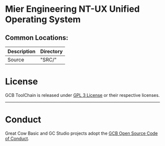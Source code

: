 # Mier Engineering NT-UX       Unified Operating System

## Common Locations:

| Description | Directory |
| --- | --- |
| Source | "SRC/" |


# License
GCB ToolChain is released under [GPL 3 License](https://github.com/GreatCowBASIC/GCB_Gold/blob/master/LICENSE) or their respective licenses.

----
# Conduct

Great Cow Basic and GC Studio projects adopt the [GCB Open Source Code of Conduct](https://github.com/GreatCowBASIC/GCB_Gold/blob/master/CODE_OF_CONDUCT.md).

